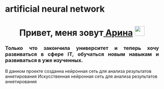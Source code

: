 # artificial neural network
<h1 align="center">Привет, меня зовут<a href="https://daniilshat.ru/" target="_blank"> Арина</a> 
<img src="https://github.com/blackcater/blackcater/raw/main/images/Hi.gif" height="32"/></h1>
<h3 align="justify"> Только что закончила университет и теперь хочу развиваться в сфере IT, обучаться новым навыкам и развиваться в уже изученных.</h3>
В данном проекте созданна нейронная сеть для анализа результатов анкетирования
Искусственная нейронная сеть для анализа результатов анкетирования
